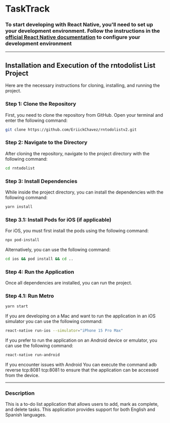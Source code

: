 # TaskTrack

### To start developing with React Native, you'll need to set up your development environment. Follow the instructions in the [official React Native documentation](https://reactnative.dev/docs/environment-setup) to configure your development environment

---

## Installation and Execution of the rntodolist List Project

Here are the necessary instructions for cloning, installing, and running the project.

### Step 1: Clone the Repository

First, you need to clone the repository from GitHub. Open your terminal and enter the following command:

```bash
git clone https://github.com/EriickChavez/rntodolistv2.git
```

### Step 2: Navigate to the Directory

After cloning the repository, navigate to the project directory with the following command:

```bash
cd rntodolist
```

### Step 3: Install Dependencies

While inside the project directory, you can install the dependencies with the following command:

```bash
yarn install
```

### Step 3.1: Install Pods for iOS (if applicable)

For iOS, you must first install the pods using the following command:

```bash
npx pod-install
```

Alternatively, you can use the following command:

```bash
cd ios && pod install && cd ..
```

### Step 4: Run the Application

Once all dependencies are installed, you can run the project.

### Step 4.1: Run Metro

```bash
yarn start
```

If you are developing on a Mac and want to run the application in an iOS simulator you can use the following command:

```bash
react-native run-ios --simulator="iPhone 15 Pro Max"
```

If you prefer to run the application on an Android device or emulator, you can use the following command:

```bash
react-native run-android
```

If you encounter issues with Android
You can execute the command adb reverse tcp:8081 tcp:8081 to ensure that the application can be accessed from the device.

---

### Description

This is a to-do list application that allows users to add, mark as complete, and delete tasks.
This application provides support for both English and Spanish languages.
